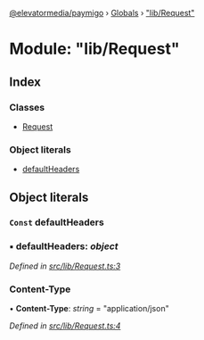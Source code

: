 [@elevatormedia/paymigo](../README.md) › [Globals](../globals.md) › ["lib/Request"](_lib_request_.md)

# Module: "lib/Request"

## Index

### Classes

-   [Request](../classes/_lib_request_.request.md)

### Object literals

-   [defaultHeaders](_lib_request_.md#const-defaultheaders)

## Object literals

### `Const` defaultHeaders

### ▪ **defaultHeaders**: _object_

_Defined in [src/lib/Request.ts:3](https://github.com/ELEVATORmedia/paymigo/blob/60b912d/src/lib/Request.ts#L3)_

### Content-Type

• **Content-Type**: _string_ = "application/json"

_Defined in [src/lib/Request.ts:4](https://github.com/ELEVATORmedia/paymigo/blob/60b912d/src/lib/Request.ts#L4)_
